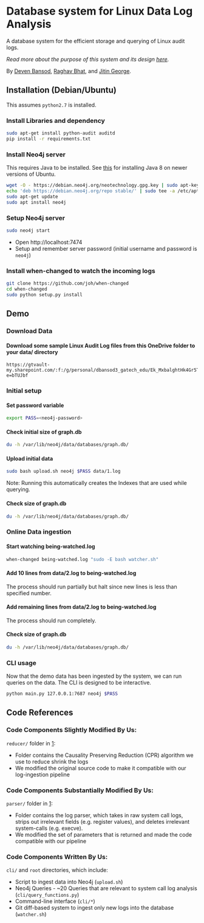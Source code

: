 # Database system for Linux Data Log Analysis

A database system for the efficient storage and querying of Linux audit logs.

_Read more about the purpose of this system and its design [here](https://docs.google.com/presentation/d/1ZWzANJ9xi8FZeIqD7K0QuEHuY6InUSNafHj6FY9x_mo/edit?usp=sharing)._ 

By [Deven Bansod](https://github.com/devenbansod), [Raghav Bhat](https://github.com/rbhat35), and [Jitin George](https://github.com/jitin17).

## Installation (Debian/Ubuntu)

This assumes `python2.7` is installed.

### Install Libraries and dependency

```bash
sudo apt-get install python-audit auditd
pip install -r requirements.txt
```

### Install Neo4j server

This requires Java to be installed. See [this](https://neo4j.com/docs/operations-manual/current/installation/linux/debian/#debian-ubuntu-prerequisites) for installing Java 8 on newer versions of Ubuntu. 

```bash
wget -O - https://debian.neo4j.org/neotechnology.gpg.key | sudo apt-key add -
echo 'deb https://debian.neo4j.org/repo stable/' | sudo tee -a /etc/apt/sources.list.d/neo4j.list
sudo apt-get update
sudo apt install neo4j
```

### Setup Neo4j server

```bash
sudo neo4j start
```

* Open http://localhost:7474
* Setup and remember server password (initial username and password is `neo4j`)

### Install when-changed to watch the incoming logs

```bash
git clone https://github.com/joh/when-changed
cd when-changed
sudo python setup.py install
```

## Demo

### Download Data

#### Download some sample Linux Audit Log files from this OneDrive folder to your data/ directory
```
https://gtvault-my.sharepoint.com/:f:/g/personal/dbansod3_gatech_edu/Ek_MxbalghtHk4Gr5T7uyGQBFCGxjQtsfjyu_EYdkosWnA?e=bTUJbf
```

### Initial setup

#### Set password variable
```bash
export PASS=<neo4j-password>
```

#### Check initial size of graph.db
```bash
du -h /var/lib/neo4j/data/databases/graph.db/
```

#### Upload initial data
```bash
sudo bash upload.sh neo4j $PASS data/1.log
```

Note: Running this automatically creates the Indexes that are used while querying.

#### Check size of graph.db
```bash
du -h /var/lib/neo4j/data/databases/graph.db/
```

### Online Data ingestion

#### Start watching being-watched.log
```bash
when-changed being-watched.log "sudo -E bash watcher.sh"
```

#### Add 10 lines from data/2.log to being-watched.log

The process should run partially but halt since new lines is less than specified number.

#### Add remaining lines from data/2.log to being-watched.log

The process should run completely.

#### Check size of graph.db
```bash
du -h /var/lib/neo4j/data/databases/graph.db/
```

### CLI usage

Now that the demo data has been ingested by the system, we can run queries on the data. The CLI is designed to be interactive.

```bash
python main.py 127.0.0.1:7687 neo4j $PASS
```

## Code References

### Code Components Slightly Modified By Us:
`reducer/` folder in [1]:
 * Folder contains the Causality Preserving Reduction (CPR) algorithm we use to reduce shrink the logs
 * We modified the original source code to make it compatible with our log-ingestion pipeline

### Code Components Substantially Modified By Us:
`parser/` folder in [1]:
 * Folder contains the log parser, which takes in raw system call logs, strips out irrelevant fields (e.g. register values), and deletes irrelevant system-calls (e.g. execve).
 * We modified the set of parameters that is returned and made the code compatible with our pipeline 

### Code Components Written By Us:
`cli/` and `root` directories, which include:
 * Script to ingest data into Neo4j (`upload.sh`)
 * Neo4j Queries - ~20 Queries that are relevant to system call log analysis (`cli/query_functions.py`)
 * Command-line interface (`cli/*`)
 * Git diff-based system to ingest only new logs into the database (`watcher.sh`)

[1]: https://github.com/rbhat35/log-reducer
